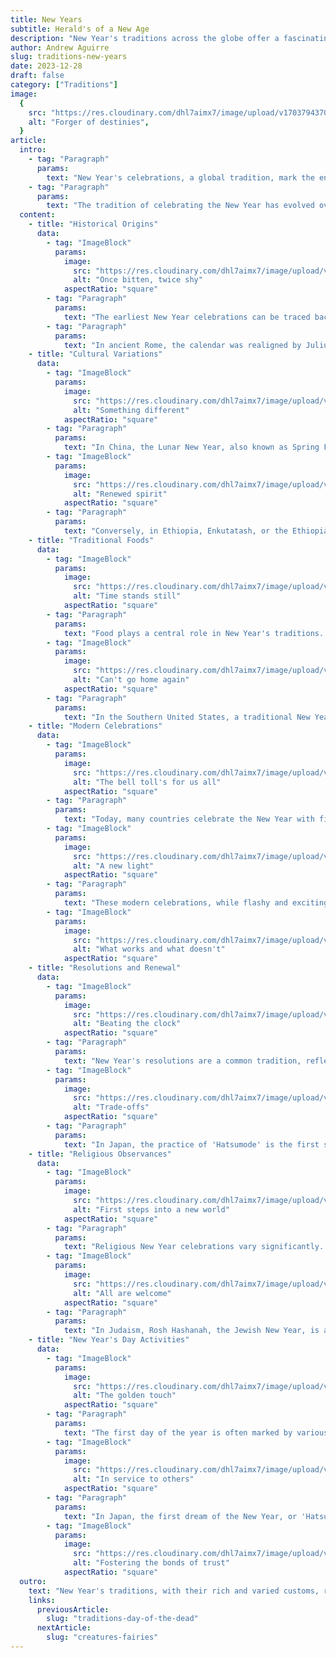 ```yaml
---
title: New Years
subtitle: Herald's of a New Age
description: "New Year's traditions across the globe offer a fascinating glimpse into the rich diversity of human culture, blending ancient customs with contemporary festivities. From the Babylonian Akitu festival to the iconic Times Square ball drop, these varied practices reflect deep-rooted historical and cultural influences, all unified by a common theme of renewal, hope, and the celebration of new beginnings."
author: Andrew Aguirre
slug: traditions-new-years
date: 2023-12-28
draft: false
category: ["Traditions"]
image:
  {
    src: "https://res.cloudinary.com/dhl7aimx7/image/upload/v1703794370/001_u6fihl.webp",
    alt: "Forger of destinies",
  }
article:
  intro:
    - tag: "Paragraph"
      params:
        text: "New Year's celebrations, a global tradition, mark the end of one calendar year and the beginning of another. Across different cultures, these celebrations are rich in rituals and customs, reflecting diverse historical, religious, and cultural origins. While the specifics vary, the common thread is the symbolism of ending, renewal, and hope."
    - tag: "Paragraph"
      params:
        text: "The tradition of celebrating the New Year has evolved over centuries, integrating ancient customs with modern practices. From the earliest recorded festivities in Mesopotamia to contemporary fireworks displays, each culture adds its unique flavor to welcoming the New Year."
  content:
    - title: "Historical Origins"
      data:
        - tag: "ImageBlock"
          params:
            image:
              src: "https://res.cloudinary.com/dhl7aimx7/image/upload/v1703794370/002_gn6p0b.webp"
              alt: "Once bitten, twice shy"
            aspectRatio: "square"
        - tag: "Paragraph"
          params:
            text: "The earliest New Year celebrations can be traced back about 4,000 years to ancient Babylon. Babylonians marked the beginning of a new year with the first new moon following the vernal equinox, a day in late March with an equal amount of sunlight and darkness. They celebrated with an 11-day festival called Akitu, which involved rituals to honor the sky god Marduk."
        - tag: "Paragraph"
          params:
            text: "In ancient Rome, the calendar was realigned by Julius Caesar in 46 B.C., setting January 1st as the start of the new year. Named after Janus, the Roman god of beginnings and endings, this day was celebrated with sacrifices and promises of good conduct for the coming year. This shift laid the groundwork for the modern Gregorian calendar and its widespread acceptance."
    - title: "Cultural Variations"
      data:
        - tag: "ImageBlock"
          params:
            image:
              src: "https://res.cloudinary.com/dhl7aimx7/image/upload/v1703794371/003_x9hi3w.webp"
              alt: "Something different"
            aspectRatio: "square"
        - tag: "Paragraph"
          params:
            text: "In China, the Lunar New Year, also known as Spring Festival, is celebrated with parades featuring dragons and fireworks to ward off evil spirits. The festival, beginning on the first day of the lunar calendar, lasts for 15 days and ends with the Lantern Festival. Families gather for feasts, and it's customary to clean homes to sweep away ill-fortune and make way for incoming luck."
        - tag: "ImageBlock"
          params:
            image:
              src: "https://res.cloudinary.com/dhl7aimx7/image/upload/v1703794371/004_h74rej.webp"
              alt: "Renewed spirit"
            aspectRatio: "square"
        - tag: "Paragraph"
          params:
            text: "Conversely, in Ethiopia, Enkutatash, or the Ethiopian New Year, falls in September and marks the end of the rainy season. It's celebrated with songs, dances, and the exchange of bouquets of flowers. The unique timing of Enkutatash, stemming from the Ethiopian calendar, showcases the diversity in how different cultures perceive and celebrate the New Year."
    - title: "Traditional Foods"
      data:
        - tag: "ImageBlock"
          params:
            image:
              src: "https://res.cloudinary.com/dhl7aimx7/image/upload/v1703794371/005_pwmgdt.webp"
              alt: "Time stands still"
            aspectRatio: "square"
        - tag: "Paragraph"
          params:
            text: "Food plays a central role in New Year's traditions. In Spain, it's customary to eat 12 grapes at midnight, one for each chime of the clock, symbolizing hopes for the months ahead. This tradition, known as 'Las doce uvas de la suerte', is both a fun challenge and a wish for good fortune."
        - tag: "ImageBlock"
          params:
            image:
              src: "https://res.cloudinary.com/dhl7aimx7/image/upload/v1703794371/006_rmvjvw.webp"
              alt: "Can't go home again"
            aspectRatio: "square"
        - tag: "Paragraph"
          params:
            text: "In the Southern United States, a traditional New Year's meal includes black-eyed peas, collard greens, and cornbread. Black-eyed peas, eaten for luck, are typically prepared in a dish called Hoppin' John. The greens symbolize wealth, and the cornbread represents gold, reflecting hopes for prosperity in the new year."
    - title: "Modern Celebrations"
      data:
        - tag: "ImageBlock"
          params:
            image:
              src: "https://res.cloudinary.com/dhl7aimx7/image/upload/v1703794371/007_exodkr.webp"
              alt: "The bell toll's for us all"
            aspectRatio: "square"
        - tag: "Paragraph"
          params:
            text: "Today, many countries celebrate the New Year with fireworks and parties. In Sydney, the New Year's Eve fireworks over the Harbour Bridge and Opera House are a major attraction, drawing thousands of spectators. In New York City, the ball drop in Times Square is a globally recognized event, with millions watching the countdown on television."
        - tag: "ImageBlock"
          params:
            image:
              src: "https://res.cloudinary.com/dhl7aimx7/image/upload/v1703794372/008_ag04g5.webp"
              alt: "A new light"
            aspectRatio: "square"
        - tag: "Paragraph"
          params:
            text: "These modern celebrations, while flashy and exciting, often blend with traditional customs. For instance, in Brazil, people dress in white and throw flowers into the ocean as an offering to Yemanjá, the goddess of the seas, blending Afro-Brazilian traditions with contemporary festivities."
        - tag: "ImageBlock"
          params:
            image:
              src: "https://res.cloudinary.com/dhl7aimx7/image/upload/v1703794373/009_vzmmw2.webp"
              alt: "What works and what doesn't"
            aspectRatio: "square"
    - title: "Resolutions and Renewal"
      data:
        - tag: "ImageBlock"
          params:
            image:
              src: "https://res.cloudinary.com/dhl7aimx7/image/upload/v1703794373/010_moi5te.webp"
              alt: "Beating the clock"
            aspectRatio: "square"
        - tag: "Paragraph"
          params:
            text: "New Year's resolutions are a common tradition, reflecting the idea of the New Year as a fresh start. People make promises to themselves, ranging from improving health to learning new skills. This practice is rooted in both religious and secular traditions, where the New Year is seen as a time for self-improvement and setting personal goals."
        - tag: "ImageBlock"
          params:
            image:
              src: "https://res.cloudinary.com/dhl7aimx7/image/upload/v1703794373/011_oogl6n.webp"
              alt: "Trade-offs"
            aspectRatio: "square"
        - tag: "Paragraph"
          params:
            text: "In Japan, the practice of 'Hatsumode' is the first shrine visit of the New Year. People pray for health, happiness, and prosperity, often writing wishes on small wooden plaques called 'ema'. These rituals underscore the theme of renewal and hope that permeates New Year's traditions worldwide."
    - title: "Religious Observances"
      data:
        - tag: "ImageBlock"
          params:
            image:
              src: "https://res.cloudinary.com/dhl7aimx7/image/upload/v1703794373/012_vvb7om.webp"
              alt: "First steps into a new world"
            aspectRatio: "square"
        - tag: "Paragraph"
          params:
            text: "Religious New Year celebrations vary significantly. For Muslims, the Islamic New Year is a time for reflection and prayer, rather than festivity. It marks the migration of Muhammad from Mecca to Medina and is observed quietly with prayer and reflection."
        - tag: "ImageBlock"
          params:
            image:
              src: "https://res.cloudinary.com/dhl7aimx7/image/upload/v1703794370/013_tg06ck.webp"
              alt: "All are welcome"
            aspectRatio: "square"
        - tag: "Paragraph"
          params:
            text: "In Judaism, Rosh Hashanah, the Jewish New Year, is a time for introspection and prayer. It's celebrated with the blowing of the shofar, a ram's horn, and special meals including apples dipped in honey, symbolizing the wish for a sweet new year."
    - title: "New Year's Day Activities"
      data:
        - tag: "ImageBlock"
          params:
            image:
              src: "https://res.cloudinary.com/dhl7aimx7/image/upload/v1703794370/014_rkiav1.webp"
              alt: "The golden touch"
            aspectRatio: "square"
        - tag: "Paragraph"
          params:
            text: "The first day of the year is often marked by various activities and events. In many countries, New Year's Day is a public holiday, allowing families and friends to spend time together. Parades, like the Rose Parade in Pasadena, California, are popular, while in the Netherlands, the New Year's Dive sees thousands plunging into icy waters."
        - tag: "ImageBlock"
          params:
            image:
              src: "https://res.cloudinary.com/dhl7aimx7/image/upload/v1703794371/015_rklvpk.webp"
              alt: "In service to others"
            aspectRatio: "square"
        - tag: "Paragraph"
          params:
            text: "In Japan, the first dream of the New Year, or 'Hatsuyume', is considered significant. People believe the contents of this dream predict the luck they will have in the coming year. This emphasizes the importance of hope and expectation that the New Year brings."
        - tag: "ImageBlock"
          params:
            image:
              src: "https://res.cloudinary.com/dhl7aimx7/image/upload/v1703794370/016_vmlpat.webp"
              alt: "Fostering the bonds of trust"
            aspectRatio: "square"
  outro:
    text: "New Year's traditions, with their rich and varied customs, reflect humanity's enduring optimism and desire for renewal. Whether it's through fireworks, feasting, or quiet reflection, these celebrations remind us of our shared hopes and dreams for the future. As we embrace these traditions, we acknowledge our connection to the past and our aspirations for the year ahead."
    links:
      previousArticle:
        slug: "traditions-day-of-the-dead"
      nextArticle:
        slug: "creatures-fairies"
---
```

